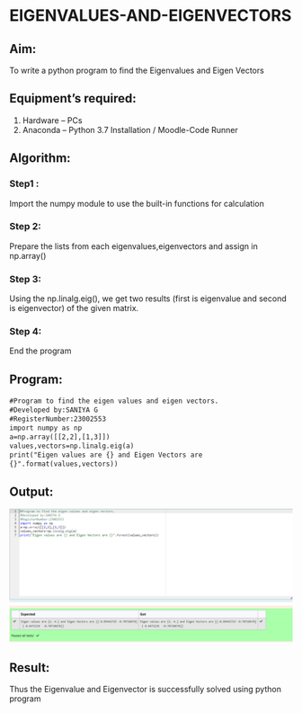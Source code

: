 # EIGENVALUES-AND-EIGENVECTORS
## Aim:
To write a python program to find the Eigenvalues and Eigen Vectors
## Equipment’s required:
1. 	Hardware – PCs
2. 	Anaconda – Python 3.7 Installation / Moodle-Code Runner
## Algorithm:
### Step1 : 
Import the numpy module to use the built-in functions for calculation
### Step 2: 
Prepare the lists from each eigenvalues,eigenvectors and assign in np.array()
### Step 3:
 Using the np.linalg.eig(),  we get two results (first is eigenvalue and second is eigenvector) of the given matrix.
### Step 4: 
End the program



## Program:
``````
#Program to find the eigen values and eigen vectors.
#Developed by:SANIYA G
#RegisterNumber:23002553
import numpy as np
a=np.array([[2,2],[1,3]])
values,vectors=np.linalg.eig(a)
print("Eigen values are {} and Eigen Vectors are {}".format(values,vectors))
``````

## Output:
![Alt text](<Eigen values.png>)
## Result:
Thus the Eigenvalue and Eigenvector is successfully solved using python program
